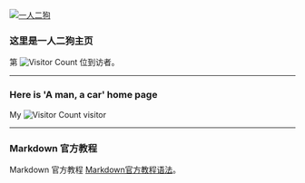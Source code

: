 
[![一人二狗](https://upload-images.jianshu.io/upload_images/2471034-4a359b4a0fcfd11d.png?imageMogr2/auto-orient/strip%7CimageView2/2/w/1240 "A man, a car")](https://markdown.com.cn](https://amancar.github.io/))



### 这里是一人二狗主页
第 ![Visitor Count](https://profile-counter.glitch.me/Christmas/count.svg) 位到访者。

---------

### Here is 'A man, a car' home page
My ![Visitor Count](https://profile-counter.glitch.me/Christmas/count.svg) visitor


---------


### Markdown 官方教程
Markdown 官方教程 [Markdown官方教程语法](https://markdown.com.cn)。

<!--

![一人二狗](https://upload-images.jianshu.io/upload_images/2471034-4a359b4a0fcfd11d.png?imageMogr2/auto-orient/strip%7CimageView2/2/w/1240 "A man, a car")

**amancar/amancar** is a ✨ _special_ ✨ repository because its `README.md` (this file) appears on your GitHub profile.

Here are some ideas to get you started:

- 🔭 I’m currently working on ...
- 🌱 I’m currently learning ...
- 👯 I’m looking to collaborate on ...
- 🤔 I’m looking for help with ...
- 💬 Ask me about ...
- 📫 How to reach me: ...
- 😄 Pronouns: ...
- ⚡ Fun fact: ...
-->
